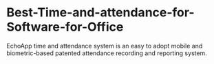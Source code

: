 # Best-Time-and-attendance-for-Software-for-Office
EchoApp time and attendance system is an easy to adopt mobile and biometric-based patented attendance recording and reporting system.
